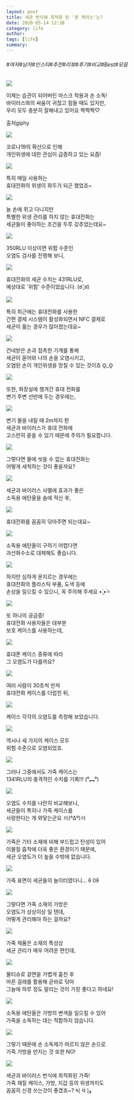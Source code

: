 ```yaml
---
layout: post
title: 세균 번식에 최적화 된 '폰 케이스'는?
date: 2020-05-14 12:38
category: life
author: 
tags: [life]
summary: 
---
```


###### #여자#남자#인스타#추천#리뷰#후기#비교#Best#모음

  
![](https://t1.daumcdn.net/liveboard/mboon/19a0a0445bc2410998c96a93dc015999.gif)

이제는 습관이 되어버린 마스크 착용과 손 소독!  
바이러스와의 싸움이 귀찮고 힘들 때도 있지만,  
우리 모두 충분히 잘해내고 있어요 짝짝짝♡  

출처giphy

![](https://img1.daumcdn.net/thumb/R720x0/?fname=https%3A%2F%2Ft1.daumcdn.net%2Fliveboard%2Fmboon%2F4e3aa056d44d4793a6e2a135ab072fae.png)

코로나19의 확산으로 인해  
개인위생에 대한 관심이 급증하고 있는 요즘!  

![](https://img1.daumcdn.net/thumb/R720x0/?fname=https%3A%2F%2Ft1.daumcdn.net%2Fliveboard%2Fmboon%2Ff9a682d210c542358c6d607d0438759f.png)

특히 매일 사용하는  
휴대전화의 위생이 화두가 되곤 했었죠~  

![](https://img1.daumcdn.net/thumb/R720x0/?fname=https%3A%2F%2Ft1.daumcdn.net%2Fliveboard%2Fmboon%2F34d114105b1f4a1cab90d8ca04c53e35.png)

늘 손에 쥐고 다니지만  
특별한 위생 관리를 하지 않는 휴대전화는  
세균들이 좋아하는 조건을 두루 갖추었는데요~  

![](https://t1.daumcdn.net/liveboard/mboon/12ba0dd117bb43d0a4d1fbe725aa037f.gif)

350RLU 이상이면 위험 수준인  
오염도 검사를 진행해 보니,  

![](https://img1.daumcdn.net/thumb/R720x0/?fname=https%3A%2F%2Ft1.daumcdn.net%2Fliveboard%2Fmboon%2F2cc5f85420444043a29b560f9a494582.png)

휴대전화의 세균 수치는 431RLU로,  
예상대로 '위험' 수준이었습니다. (ఠ ̥̆ ఠ)  

![](https://img1.daumcdn.net/thumb/R720x0/?fname=https%3A%2F%2Ft1.daumcdn.net%2Fliveboard%2Fmboon%2F7210498cf65447c79c943a2167565e08.png)

특히 최근에는 휴대전화를 사용한  
간편 결제 시스템이 활성화되면서 NFC 결제로  
세균이 옮는 경우가 많아졌는데요~  

![](https://img1.daumcdn.net/thumb/R720x0/?fname=https%3A%2F%2Ft1.daumcdn.net%2Fliveboard%2Fmboon%2Ffa391229851e4809bdc23d9a0879e4ef.png)

건네받은 손과 접촉한 기계를 통해  
세균이 묻어와 나의 손을 오염시키고,  
오염된 손이 개인위생을 망칠 수 있는 것이죠 ʘ̥_ʘ̥  

![](https://img1.daumcdn.net/thumb/R720x0/?fname=https%3A%2F%2Ft1.daumcdn.net%2Fliveboard%2Fmboon%2F5b6fc976bdf5409e9e42f3f18e9363c8.png)

또한, 화장실에 챙겨간 휴대 전화를  
변기 주변 선반에 두는 경우에는,  

![](https://img1.daumcdn.net/thumb/R720x0/?fname=https%3A%2F%2Ft1.daumcdn.net%2Fliveboard%2Fmboon%2F17ef1c724e144d488597e195fd80a18b.png)

변기 물을 내릴 때 2m까지 튄  
세균과 바이러스가 휴대 전화에  
고스란히 묻을 수 있기 때문에 주의가 필요합니다.  

![](https://img1.daumcdn.net/thumb/R720x0/?fname=https%3A%2F%2Ft1.daumcdn.net%2Fliveboard%2Fmboon%2F53184cddd8e84549a08d2e7d9ca5091c.png)

그렇다면 물에 씻을 수 없는 휴대전화는  
어떻게 세척하는 것이 좋을까요?  

![](https://img1.daumcdn.net/thumb/R720x0/?fname=https%3A%2F%2Ft1.daumcdn.net%2Fliveboard%2Fmboon%2F3b9158b744b546e7b06eb6249702e91d.png)

세균과 바이러스 사멸에 효과가 좋은  
소독용 에탄올을 솜에 적신 후,  

![](https://t1.daumcdn.net/liveboard/mboon/b242b0592965470985709bbfc67649f7.gif)

휴대전화를 꼼꼼히 닦아주면 되는데요~  

![](https://img1.daumcdn.net/thumb/R720x0/?fname=https%3A%2F%2Ft1.daumcdn.net%2Fliveboard%2Fmboon%2Fbdeab1ed2e3a493e8d2a2f7201abc9f1.png)

소독용 에탄올이 구하기 어렵다면  
과산화수소로 대체해도 좋습니다.  

![](https://img1.daumcdn.net/thumb/R720x0/?fname=https%3A%2F%2Ft1.daumcdn.net%2Fliveboard%2Fmboon%2Fe5c39148354e4c3dafefb707dac427a4.png)

하지만 심하게 문지르는 경우에는  
휴대전화의 플라스틱 부품, 도색 등에  
손상을 일으킬 수 있으니, 꼭 주의해 주세요 •̀.̫•́✧  

![](https://img1.daumcdn.net/thumb/R720x0/?fname=https%3A%2F%2Ft1.daumcdn.net%2Fliveboard%2Fmboon%2Fedd69ab2749f437583cb5bdfc0547b0b.png)

또 하나의 궁금증!  
휴대전화 사용자들은 대부분  
보호 케이스를 사용하는데,  

![](https://img1.daumcdn.net/thumb/R720x0/?fname=https%3A%2F%2Ft1.daumcdn.net%2Fliveboard%2Fmboon%2F13207b3a7d0a43f48a718502421aa1bb.png)

휴대폰 케이스 종류에 따라  
그 오염도가 다를까요?  

![](https://t1.daumcdn.net/liveboard/mboon/380b965f08a64b9495920a311b3a6ee9.gif)

여러 사람이 30초씩 만져  
휴대전화 케이스를 더럽힌 뒤,  

![](https://t1.daumcdn.net/liveboard/mboon/55405f2094df42b7be13135ae27957cd.gif)

케이스 각각의 오염도를 측정해 보았습니다.  

![](https://img1.daumcdn.net/thumb/R720x0/?fname=https%3A%2F%2Ft1.daumcdn.net%2Fliveboard%2Fmboon%2F53441c53d9024e7ea73cc63fad3b3ac9.png)

역시나 세 가지의 케이스 모두  
위험 수준으로 오염되었죠.  

![](https://img1.daumcdn.net/thumb/R720x0/?fname=https%3A%2F%2Ft1.daumcdn.net%2Fliveboard%2Fmboon%2F47a6554afc594128a5131ef060a711b0.png)

그러나 그중에서도 가죽 케이스는  
1341RLU의 충격적인 수치를 기록!!! (⁰︻⁰)  

![](https://img1.daumcdn.net/thumb/R720x0/?fname=https%3A%2F%2Ft1.daumcdn.net%2Fliveboard%2Fmboon%2F082682edc39d42c88b73c8c4fd3489ff.png)

오염도 수치를 나란히 비교해보니,  
세균들이 특히나 가죽 케이스를  
사랑한다는 게 와닿는군요 〣(ºΔº)〣  

![](https://img1.daumcdn.net/thumb/R720x0/?fname=https%3A%2F%2Ft1.daumcdn.net%2Fliveboard%2Fmboon%2F2b05d1faa4444dab960483442ea9286c.png)

가죽은 기타 소재에 비해 부드럽고 탄성이 있어  
이물질 흡착에 더욱 좋은 환경이기 때문에,  
세균 오염도가 더 높을 수밖에 없습니다.  

![](https://img1.daumcdn.net/thumb/R720x0/?fname=https%3A%2F%2Ft1.daumcdn.net%2Fliveboard%2Fmboon%2Ff29778db321e45978dfe683c4e4a9e20.png)

가죽 표면이 세균들의 놀이터였다니... ꉺ 0ꉺ  

![](https://img1.daumcdn.net/thumb/R720x0/?fname=https%3A%2F%2Ft1.daumcdn.net%2Fliveboard%2Fmboon%2Fc11f5fa9f4834008926a3b133f7645f6.png)

그렇다면 가죽 소재의 가방은  
오염도가 상상이상 일 텐데,  
어떻게 관리해야 하는 걸까요?  

![](https://img1.daumcdn.net/thumb/R720x0/?fname=https%3A%2F%2Ft1.daumcdn.net%2Fliveboard%2Fmboon%2Fa694c53f7e8b46feb8a63c991f2394e2.png)

가죽 제품은 소재의 특성상  
세균 관리가 매우 어려운 편인데,  

![](https://t1.daumcdn.net/liveboard/mboon/09fe676dcb934218b1ae29000d9b508d.gif)

물티슈로 겉면을 가볍게 훔친 후  
마른 걸레를 활용해 곧바로 닦아  
그늘에 하루 정도 말리는 것이 가장 좋다고 하네요!  

![](https://img1.daumcdn.net/thumb/R720x0/?fname=https%3A%2F%2Ft1.daumcdn.net%2Fliveboard%2Fmboon%2Fd764902b29574572882359b470fc88ec.png)

소독용 에탄올은 가방의 변색을 일으킬 수 있어  
가죽을 소독하는 데는 적합하지 않습니다.  

![](https://img1.daumcdn.net/thumb/R720x0/?fname=https%3A%2F%2Ft1.daumcdn.net%2Fliveboard%2Fmboon%2Fdc7e63c3fbea47998e2aea91667ae083.png)

그렇기 때문에 손 소독제가 마르지 않은 손으로  
가죽 가방을 만지는 것 또한 NO!  

![](https://img1.daumcdn.net/thumb/R720x0/?fname=https%3A%2F%2Ft1.daumcdn.net%2Fliveboard%2Fmboon%2F2de6ff4cb38a4de0929618a879586cfa.png)

세균과 바이러스 번식에 최적화된 가죽!  
가죽 재질 케이스, 가방, 지갑 등의 위생까지도  
꼼꼼히 신경 쓰는것이 좋겠죠~? ٩( ᐛ )و